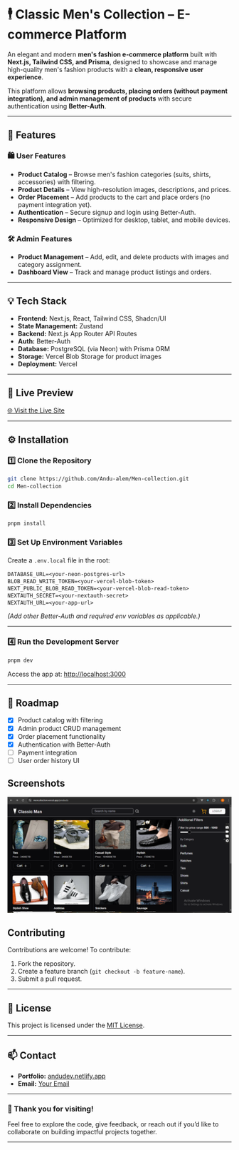 # 🕴️ Classic Men's Collection – E-commerce Platform

An elegant and modern **men's fashion e-commerce platform** built with **Next.js, Tailwind CSS, and Prisma**, designed to showcase and manage high-quality men's fashion products with a **clean, responsive user experience**.

This platform allows **browsing products, placing orders (without payment integration), and admin management of products** with secure authentication using **Better-Auth**.

---

## 🚀 Features

### 🛍️ User Features

* **Product Catalog** – Browse men's fashion categories (suits, shirts, accessories) with filtering.
* **Product Details** – View high-resolution images, descriptions, and prices.
* **Order Placement** – Add products to the cart and place orders (no payment integration yet).
* **Authentication** – Secure signup and login using Better-Auth.
* **Responsive Design** – Optimized for desktop, tablet, and mobile devices.

### 🛠️ Admin Features

* **Product Management** – Add, edit, and delete products with images and category assignment.
* **Dashboard View** – Track and manage product listings and orders.

---

## 💡 Tech Stack

* **Frontend:** Next.js, React, Tailwind CSS, Shadcn/UI
* **State Management:** Zustand
* **Backend:** Next.js App Router API Routes
* **Auth:** Better-Auth
* **Database:** PostgreSQL (via Neon) with Prisma ORM
* **Storage:** Vercel Blob Storage for product images
* **Deployment:** Vercel

---

## 📸 Live Preview

[🌐 Visit the Live Site](https://mencollection.vercel.app/)

---

## ⚙️ Installation

### 1️⃣ Clone the Repository

```bash
git clone https://github.com/Andu-alem/Men-collection.git
cd Men-collection
```

### 2️⃣ Install Dependencies

```bash
pnpm install
```

### 3️⃣ Set Up Environment Variables

Create a `.env.local` file in the root:

```
DATABASE_URL=<your-neon-postgres-url>
BLOB_READ_WRITE_TOKEN=<your-vercel-blob-token>
NEXT_PUBLIC_BLOB_READ_TOKEN=<your-vercel-blob-read-token>
NEXTAUTH_SECRET=<your-nextauth-secret>
NEXTAUTH_URL=<your-app-url>
```

*(Add other Better-Auth and required env variables as applicable.)*

---

### 4️⃣ Run the Development Server

```bash
pnpm dev
```

Access the app at: [http://localhost:3000](http://localhost:3000)

---

## 🧩 Roadmap

* [x] Product catalog with filtering
* [x] Admin product CRUD management
* [x] Order placement functionality
* [x] Authentication with Better-Auth
* [ ] Payment integration
* [ ] User order history UI

## Screenshots

![Product Catalog](public/screenshoots/products.png)

## Contributing

Contributions are welcome! To contribute:

1.  Fork the repository.
2.  Create a feature branch (`git checkout -b feature-name`).
3.  Submit a pull request.

---

## 📜 License

This project is licensed under the [MIT License](LICENSE).

---

## 📫 Contact

* **Portfolio:** [andudev.netlify.app](https://andudev.netlify.app)
* **Email:** [Your Email](mailto:andualem.fereja12@gmail.com)

---

### 🙏 Thank you for visiting!

Feel free to explore the code, give feedback, or reach out if you’d like to collaborate on building impactful projects together.

---
